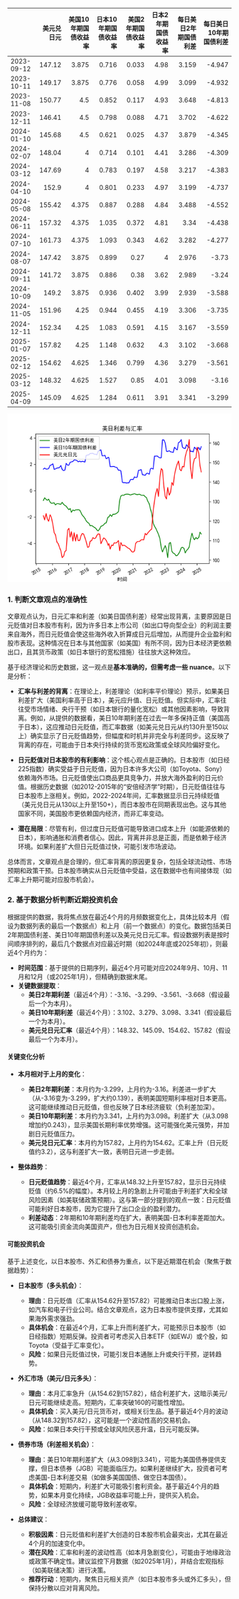 |            |   美元兑日元 |   美国10年期国债收益率 |   日本10年期国债收益率 |   美国2年期国债收益率 |   日本2年期国债收益率 |   每日美日2年期国债利差 |   每日美日10年期国债利差 |
|:-----------|-------------:|-----------------------:|-----------------------:|----------------------:|----------------------:|------------------------:|-------------------------:|
| 2023-09-12 |       147.12 |                  3.875 |                  0.716 |                 0.033 |                  4.98 |                   3.159 |                   -4.947 |
| 2023-10-11 |       149.17 |                  3.875 |                  0.776 |                 0.058 |                  4.99 |                   3.099 |                   -4.932 |
| 2023-11-08 |       150.77 |                  4.5   |                  0.852 |                 0.117 |                  4.93 |                   3.648 |                   -4.813 |
| 2023-12-11 |       146.41 |                  4.5   |                  0.798 |                 0.088 |                  4.71 |                   3.702 |                   -4.622 |
| 2024-01-10 |       145.68 |                  4.5   |                  0.621 |                 0.025 |                  4.37 |                   3.879 |                   -4.345 |
| 2024-02-07 |       148.04 |                  4     |                  0.714 |                 0.101 |                  4.41 |                   3.286 |                   -4.309 |
| 2024-03-12 |       147.69 |                  4     |                  0.783 |                 0.197 |                  4.58 |                   3.217 |                   -4.383 |
| 2024-04-10 |       152.9  |                  4     |                  0.801 |                 0.233 |                  4.97 |                   3.199 |                   -4.737 |
| 2024-05-08 |       155.42 |                  4.375 |                  0.887 |                 0.288 |                  4.84 |                   3.488 |                   -4.552 |
| 2024-06-11 |       157.32 |                  4.375 |                  1.035 |                 0.372 |                  4.81 |                   3.34  |                   -4.438 |
| 2024-07-10 |       161.73 |                  4.375 |                  1.093 |                 0.343 |                  4.62 |                   3.282 |                   -4.277 |
| 2024-08-07 |       147.42 |                  3.875 |                  0.899 |                 0.27  |                  4    |                   2.976 |                   -3.73  |
| 2024-09-11 |       141.72 |                  3.875 |                  0.886 |                 0.38  |                  3.62 |                   2.989 |                   -3.24  |
| 2024-10-09 |       149.2  |                  3.875 |                  0.936 |                 0.402 |                  3.99 |                   2.939 |                   -3.588 |
| 2024-11-05 |       151.96 |                  4.25  |                  0.944 |                 0.455 |                  4.19 |                   3.306 |                   -3.735 |
| 2024-12-11 |       152.34 |                  4.25  |                  1.083 |                 0.591 |                  4.15 |                   3.167 |                   -3.559 |
| 2025-01-07 |       157.82 |                  4.25  |                  1.148 |                 0.632 |                  4.3  |                   3.102 |                   -3.668 |
| 2025-02-12 |       154.62 |                  4.625 |                  1.346 |                 0.799 |                  4.36 |                   3.279 |                   -3.561 |
| 2025-03-12 |       148.32 |                  4.625 |                  1.527 |                 0.85  |                  4.01 |                   3.098 |                   -3.16  |
| 2025-04-09 |       145.09 |                  4.625 |                  1.284 |                 0.611 |                  3.91 |                   3.341 |                   -3.299 |

![图](us_japan_interest.png)

### 1. 判断文章观点的准确性

文章观点认为，日元汇率和利差（如美日国债利差）经常出现背离，主要原因是日元贬值对日本股市有利，因为许多日本上市公司（如出口导向型企业）的利润主要来自海外，而日元贬值会使这些海外收入折算成日元后增加，从而提升企业盈利和股市表现。这种情况在日本与其他国家（如美国）有所不同，因为日本经济更依赖出口，且其货币政策（如日本银行的宽松措施）往往放大这种效应。

基于经济理论和历史数据，这一观点是**基本准确的，但需考虑一些 nuance**。以下是分析：

- **汇率与利差的背离**：在理论上，利差理论（如利率平价理论）预示，如果美日利差扩大（美国利率高于日本），美元应升值、日元贬值。但实际中，汇率往往受市场情绪、央行干预（如日本银行的量化宽松）或其他因素影响，导致背离。例如，从提供的数据看，美日10年期利差在过去一年多保持正值（美国高于日本），这应推动日元贬值，而汇率数据（如美元兑日元从约130升至150以上）确实显示了日元贬值趋势，但幅度和时机并非完全与利差同步。这反映了背离的存在，可能由于日本央行持续的货币宽松政策或全球风险偏好变化。

- **日元贬值对日本股市的有利影响**：这个核心观点是正确的。日本股市（如日经225指数）确实受益于日元贬值，因为日本许多大公司（如Toyota、Sony）依赖海外市场。日元贬值使出口商品更具竞争力，并放大海外盈利的日元价值。根据历史数据（如2012-2015年的“安倍经济学”时期），日元贬值往往与日本股市上涨相关。例如，2022-2024年间，汇率数据显示日元持续贬值（美元兑日元从130以上升至150+），而日本股市在同期表现出色。这与其他国家不同，美国股市更依赖国内经济，而非汇率变动。

- **潜在局限**：尽管有利，但过度日元贬值可能导致进口成本上升（如能源依赖的日本），影响通胀和消费者信心。因此，背离并非总是正面，而是依赖于经济环境。如果利差扩大但日元贬值过快，可能引发市场波动。

总体而言，文章观点是合理的，但汇率背离的原因更复杂，包括全球流动性、市场预期和政策干预。日本股市确实从日元贬值中受益，这在数据中也有间接体现（如汇率上升期可能对应股市机会）。

### 2. 基于数据分析判断近期投资机会

根据提供的数据，我将焦点放在最近4个月的月频数据变化上，具体比较本月（假设为数据列表的最后一个数据点）和上月（前一个数据点）的变化。数据包括美日2年期国债利差、美日10年期国债利差以及美元兑日元汇率。假设数据列表是按时间顺序排列的，最后几个数据点对应最近时期（如2024年底或2025年初），则最近4个月约为：

- **时间范围**：基于提供的日期序列，最近4个月可能对应2024年9月、10月、11月和12月（或2025年1月），但精确到数据末尾。
- **关键数据提取**：
  - **美日2年期利差**（最近4个月）：-3.16、-3.299、-3.561、-3.668（假设最后一个为本月）。
  - **美日10年期利差**（最近4个月）：3.102、3.279、3.098、3.341（假设最后一个为本月）。
  - **美元兑日元汇率**（最近4个月）：148.32、145.09、154.62、157.82（假设最后一个为本月）。

#### 关键变化分析
- **本月相对于上月的变化**：
  - **美日2年期利差**：本月约为-3.299，上月约为-3.16。利差进一步扩大（从-3.16变为-3.299，扩大约0.139），表明美国短期利率相对日本更高。这可能继续推动日元贬值，但也反映了日本经济疲软（负利差加深）。
  - **美日10年期利差**：本月约为3.341，上月约为3.098。利差扩大（从3.098增加约0.243），显示美国长期利率优势增强。这可能强化美元强势，并加剧日元贬值压力。
  - **美元兑日元汇率**：本月约为157.82，上月约为154.62。汇率上升（日元贬值约3.2），这与利差扩大一致，表明日元进一步走弱。

- **整体趋势**：
  - **日元贬值趋势**：最近4个月，汇率从148.32上升至157.82，显示日元持续贬值（约6.5%的幅度）。本月较上月的急剧上升可能由于利差扩大和全球风险因素（如美联储政策预期）。这与第一部分提到的观点一致：日元贬值可能利好日本股市，因为它提升了出口企业的盈利潜力。
  - **利差动态**：2年期和10年期利差均在扩大，表明美国-日本利率差距加大。这可能吸引资金流向美国资产，但也为日元相关投资创造机会。

#### 可能投资机会
基于上述变化，以日本股市、外汇和债券为重点，以下是近期潜在机会（聚焦于数据趋势）：

- **日本股市（多头机会）**：
  - **理由**：日元贬值（汇率从154.62升至157.82）可能推动日本出口股上涨，如汽车和电子行业公司。结合文章观点，这为日本股市提供支撑，尤其如果海外需求强劲。
  - **具体机会**：在最近4个月，汇率上升而利差扩大，可能预示日本股市（如日经指数）短期反弹。投资者可考虑买入日本ETF（如EWJ）或个股，如Toyota（受益于汇率变化）。
  - **风险**：如果日元贬值过快，可能引发日本通胀上升或央行干预，逆转趋势。

- **外汇市场（美元/日元多头）**：
  - **理由**：本月汇率急升（从154.62到157.82），结合利差扩大，这暗示美元/日元可能继续走高。短期内，汇率突破160的可能性增加。
  - **具体机会**：买入美元/日元货币对，或相关衍生品。基于最近4个月的波动（从148.32到157.82），这可能是一个波动性高的交易机会。
  - **风险**：如果日本央行干预或全球风险厌恶升温，日元可能反弹。

- **债券市场（利差相关机会）**：
  - **理由**：美日10年期利差扩大（从3.098到3.341），可能为美国债券提供支撑，但日本债券（JGB）可能面临压力。如果利差继续扩大，投资者可考虑美国-日本利差交易（如做多美国国债、做空日本国债）。
  - **具体机会**：短期内，利差扩大可能吸引套利资金。基于最近4个月的趋势，如果本月变化持续，JGB收益率可能上升，提供买入机会。
  - **风险**：全球经济放缓可能导致利差收窄。

- **总体建议**：
  - **积极因素**：日元贬值和利差扩大创造的日本股市机会最突出，尤其在最近4个月的加速变化中。
  - **潜在风险**：汇率和利差的波动性高（如本月急剧变化），可能由于地缘政治或政策不确定性。建议监控下月数据（如2025年1月），并结合宏观指标（如美联储决策）进行决策。
  - **推荐行动**：短期内，聚焦日元相关资产（如日本股市多头或外汇多头），但保持分散以应对背离风险。